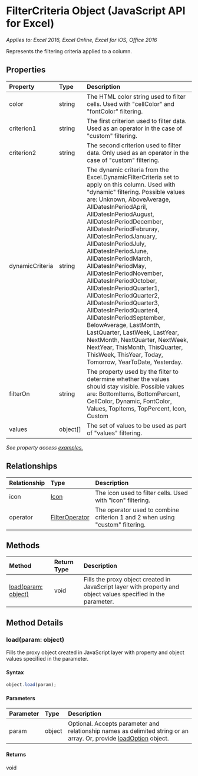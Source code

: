 # FilterCriteria Object (JavaScript API for Excel)

_Applies to: Excel 2016, Excel Online, Excel for iOS, Office 2016_

Represents the filtering criteria applied to a column.

## Properties

| Property	   | Type	|Description
|:---------------|:--------|:----------|
|color|string|The HTML color string used to filter cells. Used with "cellColor" and "fontColor" filtering.|
|criterion1|string|The first criterion used to filter data. Used as an operator in the case of "custom" filtering.|
|criterion2|string|The second criterion used to filter data. Only used as an operator in the case of "custom" filtering.|
|dynamicCriteria|string|The dynamic criteria from the Excel.DynamicFilterCriteria set to apply on this column. Used with "dynamic" filtering. Possible values are: Unknown, AboveAverage, AllDatesInPeriodApril, AllDatesInPeriodAugust, AllDatesInPeriodDecember, AllDatesInPeriodFebruray, AllDatesInPeriodJanuary, AllDatesInPeriodJuly, AllDatesInPeriodJune, AllDatesInPeriodMarch, AllDatesInPeriodMay, AllDatesInPeriodNovember, AllDatesInPeriodOctober, AllDatesInPeriodQuarter1, AllDatesInPeriodQuarter2, AllDatesInPeriodQuarter3, AllDatesInPeriodQuarter4, AllDatesInPeriodSeptember, BelowAverage, LastMonth, LastQuarter, LastWeek, LastYear, NextMonth, NextQuarter, NextWeek, NextYear, ThisMonth, ThisQuarter, ThisWeek, ThisYear, Today, Tomorrow, YearToDate, Yesterday.|
|filterOn|string|The property used by the filter to determine whether the values should stay visible. Possible values are: 	BottomItems, BottomPercent, CellColor, Dynamic, FontColor, Values, TopItems, TopPercent, Icon, Custom |
|values|object[]|The set of values to be used as part of "values" filtering.|

_See property access [examples.](#property-access-examples)_

## Relationships
| Relationship | Type	|Description|
|:---------------|:--------|:----------|
|icon|[Icon](icon.md)|The icon used to filter cells. Used with "icon" filtering.|
|operator|[FilterOperator](filteroperator.md)|The operator used to combine criterion 1 and 2 when using "custom" filtering.|

## Methods

| Method		   | Return Type	|Description|
|:---------------|:--------|:----------|
|[load(param: object)](#loadparam-object)|void|Fills the proxy object created in JavaScript layer with property and object values specified in the parameter.|

## Method Details


### load(param: object)
Fills the proxy object created in JavaScript layer with property and object values specified in the parameter.

#### Syntax
```js
object.load(param);
```

#### Parameters
| Parameter	   | Type	|Description|
|:---------------|:--------|:----------|
|param|object|Optional. Accepts parameter and relationship names as delimited string or an array. Or, provide [loadOption](loadoption.md) object.|

#### Returns
void
